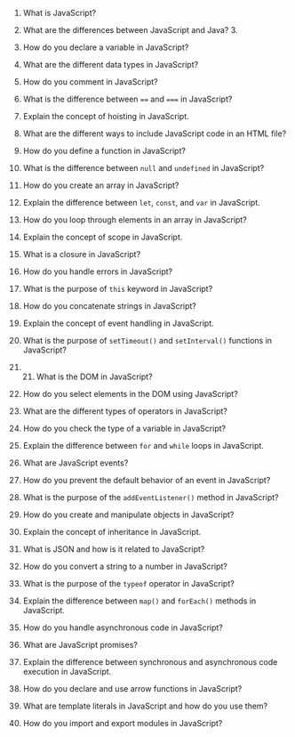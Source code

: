 

 1. What is JavaScript? 
		 
2.  What are the differences between JavaScript and Java?
	3. 
3.  How do you declare a variable in JavaScript?
4.  What are the different data types in JavaScript?
5.  How do you comment in JavaScript?
6.  What is the difference between `==` and `===` in JavaScript?
7.  Explain the concept of hoisting in JavaScript.
8.  What are the different ways to include JavaScript code in an HTML file?
9.  How do you define a function in JavaScript?
10.  What is the difference between `null` and `undefined` in JavaScript?
11.  How do you create an array in JavaScript?
12.  Explain the difference between `let`, `const`, and `var` in JavaScript.
13.  How do you loop through elements in an array in JavaScript?
14.  Explain the concept of scope in JavaScript.
15.  What is a closure in JavaScript?
16.  How do you handle errors in JavaScript?
17.  What is the purpose of `this` keyword in JavaScript?
18.  How do you concatenate strings in JavaScript?
19.  Explain the concept of event handling in JavaScript.
20.  What is the purpose of `setTimeout()` and `setInterval()` functions in JavaScript?
21. 21.  What is the DOM in JavaScript?
22.  How do you select elements in the DOM using JavaScript?
23.  What are the different types of operators in JavaScript?
24.  How do you check the type of a variable in JavaScript?
25.  Explain the difference between `for` and `while` loops in JavaScript.
26.  What are JavaScript events?
27.  How do you prevent the default behavior of an event in JavaScript?
28.  What is the purpose of the `addEventListener()` method in JavaScript?
29.  How do you create and manipulate objects in JavaScript?
30.  Explain the concept of inheritance in JavaScript.
31.  What is JSON and how is it related to JavaScript?
32.  How do you convert a string to a number in JavaScript?
33.  What is the purpose of the `typeof` operator in JavaScript?
34.  Explain the difference between `map()` and `forEach()` methods in JavaScript.
35.  How do you handle asynchronous code in JavaScript?
36.  What are JavaScript promises?
37.  Explain the difference between synchronous and asynchronous code execution in JavaScript.
38.  How do you declare and use arrow functions in JavaScript?
39.  What are template literals in JavaScript and how do you use them?
40.  How do you import and export modules in JavaScript?


